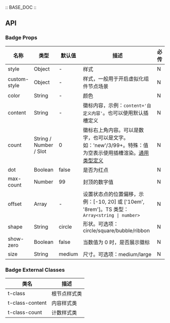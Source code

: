 :: BASE_DOC ::

## API

### Badge Props

名称 | 类型 | 默认值 | 描述 | 必传
-- | -- | -- | -- | --
style | Object | - | 样式 | N
custom-style | Object | - | 样式，一般用于开启虚拟化组件节点场景 | N
color | String | - | 颜色 | N
content | String | - | 徽标内容，示例：`content='自定义内容'`。也可以使用默认插槽定义 | N
count | String / Number / Slot | 0 | 徽标右上角内容。可以是数字，也可以是文字。如：'new'/3/99+。特殊：值为空表示使用插槽渲染。[通用类型定义](https://github.com/Tencent/tdesign-miniprogram/blob/develop/src/common/common.ts) | N
dot | Boolean | false | 是否为红点 | N
max-count | Number | 99 | 封顶的数字值 | N
offset | Array | - | 设置状态点的位置偏移，示例：[-10, 20] 或 ['10em', '8rem']。TS 类型：`Array<string \| number>` | N
shape | String | circle | 形状。可选项：circle/square/bubble/ribbon | N
show-zero | Boolean | false | 当数值为 0 时，是否展示徽标 | N
size | String | medium | 尺寸。可选项：medium/large | N
### Badge External Classes

类名 | 描述
-- | --
t-class | 根节点样式类
t-class-content | 内容样式类
t-class-count | 计数样式类
